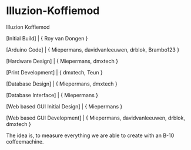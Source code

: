 Illuzion-Koffiemod
==================

Illuzion Koffiemod

[Initial Build] | { Roy van Dongen }

[Arduino Code] | { Miepermans, davidvanleeuwen, drblok, Brambo123 }

[Hardware Design] | { Miepermans, dmxtech }

[Print Development] | { dmxtech, Teun }

[Database Design] | { Miepermans, dmxtech }

[Database Interface] | { Miepermans }


[Web based GUI Initial Design] | { Miepermans }

[Web based GUI Development] | { Miepermans, davidvanleeuwen, drblok, dmxtech }

The idea is, to measure everything we are able to create with an B-10 coffeemachine. 


